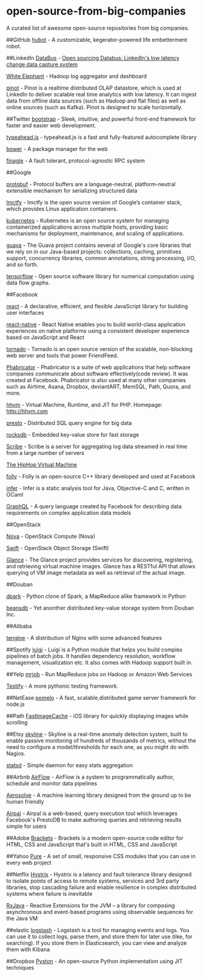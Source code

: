 # open-source-from-big-companies
A curated list of awesome open-source repositories from big companies.

##GitHub
[hubot](https://github.com/github/hubot) - A customizable, kegerator-powered life embetterment robot.

##LinkedIn
[DataBus](https://github.com/linkedin/databus) - [Open sourcing Databus: LinkedIn's low latency change data capture system](http://engineering.linkedin.com/data-replication/open-sourcing-databus-linkedins-low-latency-change-data-capture-system)

[White Elephant](https://github.com/linkedin/white-elephant) - Hadoop log aggregator and dashboard

[pinot](https://github.com/linkedin/pinot) - Pinot is a realtime distributed OLAP datastore, which is used at LinkedIn to deliver scalable real time analytics with low latency. It can ingest data from offline data sources (such as Hadoop and flat files) as well as online sources (such as Kafka). Pinot is designed to scale horizontally.

##Twitter
[bootstrap](https://github.com/twitter/bootstrap) - Sleek, intuitive, and powerful front-end framework for faster and easier web development.

[typeahead.js](https://github.com/twitter/typeahead.js) - typeahead.js is a fast and fully-featured autocomplete library

[bower](https://github.com/twitter/bower) - A package manager for the web

[finagle](https://github.com/twitter/finagle) - A fault tolerant, protocol-agnostic RPC system

##Google

[protobuf](https://github.com/google/protobuf) - Protocol buffers are a language-neutral, platform-neutral extensible mechanism for serializing structured data

[lmctfy](https://github.com/google/lmctfy) - lmctfy is the open source version of Google’s container stack, which provides Linux application containers.

[kubernetes](https://github.com/GoogleCloudPlatform/kubernetes) - Kubernetes is an open source system for managing containerized applications across multiple hosts, providing basic mechanisms for deployment, maintenance, and scaling of applications.

[guava](https://github.com/google/guava) - The Guava project contains several of Google's core libraries that we rely on in our Java-based projects: collections, caching, primitives support, concurrency libraries, common annotations, string processing, I/O, and so forth.

[tensorflow](https://github.com/tensorflow/tensorflow) - Open source software library for numerical computation using data flow graphs.

##Facebook

[react](https://github.com/facebook/react) - A declarative, efficient, and flexible JavaScript library for building user interfaces

[react-native](https://github.com/facebook/react-native) - React Native enables you to build world-class application experiences on native platforms using a consistent developer experience based on JavaScript and React

[tornado](https://github.com/facebook/tornado) - Tornado is an open source version of the scalable, non-blocking web server and tools that power FriendFeed.

[Phabricator](https://github.com/facebook/phabricator) - Phabricator is a suite of web applications that help software companies communicate about software effectively(code review). It was created at Facebook. Phabricator is also used at many other companies such as Airtime, Asana, Dropbox, deviantART, MemSQL, Path, Quora, and more.

[hhvm](https://github.com/facebook/hhvm) - Virtual Machine, Runtime, and JIT for PHP. Homepage: http://hhvm.com

[presto](https://github.com/facebook/presto) - Distributed SQL query engine for big data

[rocksdb](https://github.com/facebook/rocksdb) - Embedded key-value store for fast storage

[Scribe](https://github.com/facebookarchive/scribe) - Scribe is a server for aggregating log data streamed in real time from a large number of servers

[The HipHop Virtual Machine](https://www.facebook.com/note.php?note_id=10150415177928920)

[folly](https://github.com/facebook/folly) - Folly is an open-source C++ library developed and used at Facebook

[infer](https://github.com/facebook/infer) - Infer is a static analysis tool for Java, Objective-C and C, written in OCaml

[GraphQL](https://github.com/facebook/graphql) - A query language created by Facebook for describing data requirements on complex application data models

##OpenStack

[Nova](https://github.com/openstack/nova) - OpenStack Compute (Nova)

[Swift](https://github.com/openstack/swift) - OpenStack Object Storage (Swift)

[Glance](https://github.com/openstack/glance) - The Glance project provides services for discovering, registering, and retrieving virtual machine images. Glance has a RESTful API that allows querying of VM image metadata as well as retrieval of the actual image.

##Douban

[dpark](https://github.com/douban/dpark) - Python clone of Spark, a MapReduce alike framework in Python

[beansdb](https://github.com/douban/beansdb) - Yet anonther distributed key-value storage system from Douban Inc.

##Alibaba

[tengine](https://github.com/alibaba/tengine) - A distribution of Nginx with some advanced features

##Spotify
[luigi](https://github.com/spotify/luigi) - Luigi is a Python module that helps you build complex pipelines of batch jobs. It handles dependency resolution, workflow management, visualization etc. It also comes with Hadoop support built in.

##Yelp
[mrjob](https://github.com/Yelp/mrjob) - Run MapReduce jobs on Hadoop or Amazon Web Services

[Testify](https://github.com/Yelp/Testify) - A more pythonic testing framework.

##NetEase
[pomelo](https://github.com/NetEase/pomelo) - A fast, scalable,distributed game server framework for node.js

##Path
[FastImageCache](https://github.com/path/FastImageCache) - iOS library for quickly displaying images while scrolling

##Etsy
[skyline](https://github.com/etsy/skyline) - Skyline is a real-time anomaly detection system, built to enable passive monitoring of hundreds of thousands of metrics, without the need to configure a model/thresholds for each one, as you might do with Nagios.

[statsd](https://github.com/etsy/statsd) - Simple daemon for easy stats aggregation

##Airbnb
[AirFlow](https://github.com/airbnb/airflow) - AirFlow is a system to programmatically author, schedule and monitor data pipelines

[Aerosolve](https://github.com/airbnb/aerosolve) - A machine learning library designed from the ground up to be human friendly

[Airpal](https://github.com/airbnb/airpal) - Airpal is a web-based, query execution tool which leverages Facebook's PrestoDB to make authoring queries and retrieving results simple for users

##Adobe
[Brackets](https://github.com/adobe/brackets) - Brackets is a modern open-source code editor for HTML, CSS and JavaScript that's built in HTML, CSS and JavaScript

##Yahoo
[Pure](https://github.com/yahoo/pure) - A set of small, responsive CSS modules that you can use in every web project

##Netflix
[Hystrix](https://github.com/Netflix/Hystrix) - Hystrix is a latency and fault tolerance library designed to isolate points of access to remote systems, services and 3rd party libraries, stop cascading failure and enable resilience in complex distributed systems where failure is inevitable

[RxJava](https://github.com/ReactiveX/RxJava) - Reactive Extensions for the JVM – a library for composing asynchronous and event-based programs using observable sequences for the Java VM

##elastic
[logstash](https://github.com/elastic/logstash) - Logstash is a tool for managing events and logs. You can use it to collect logs, parse them, and store them for later use (like, for searching). If you store them in Elasticsearch, you can view and analyze them with Kibana

##Dropbox
[Pyston](https://github.com/dropbox/pyston) - An open-source Python implementation using JIT techniques
